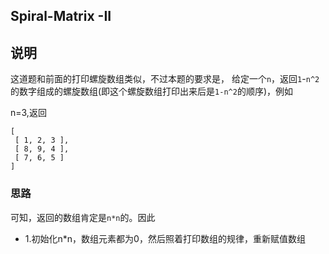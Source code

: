 ## Spiral-Matrix -II

## 说明
这道题和前面的打印螺旋数组类似，不过本题的要求是，
给定一个`n`，返回`1`-`n^2`的数字组成的螺旋数组(即这个螺旋数组打印出来后是`1-n^2`的顺序)，例如

n=3,返回

```
[
 [ 1, 2, 3 ],
 [ 8, 9, 4 ],
 [ 7, 6, 5 ]
]
```

### 思路
可知，返回的数组肯定是`n*n`的。因此

* 1.初始化n*n，数组元素都为0，然后照着打印数组的规律，重新赋值数组